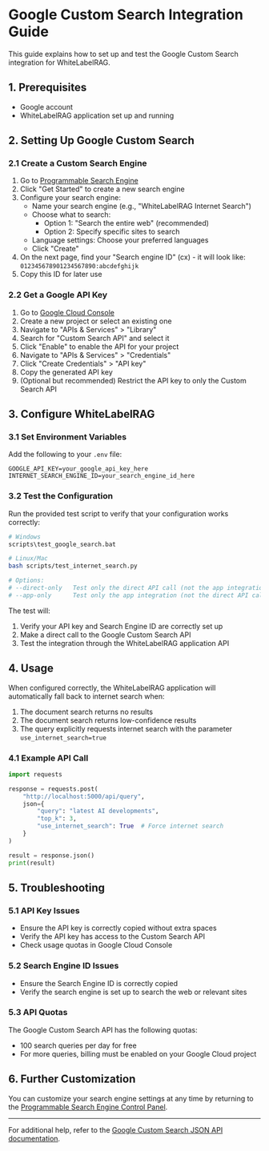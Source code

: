 # Google Custom Search Integration Guide

This guide explains how to set up and test the Google Custom Search integration for WhiteLabelRAG.

## 1. Prerequisites

- Google account
- WhiteLabelRAG application set up and running

## 2. Setting Up Google Custom Search

### 2.1 Create a Custom Search Engine

1. Go to [Programmable Search Engine](https://programmablesearchengine.google.com/about/)
2. Click "Get Started" to create a new search engine
3. Configure your search engine:
   - Name your search engine (e.g., "WhiteLabelRAG Internet Search")
   - Choose what to search:
     - Option 1: "Search the entire web" (recommended)
     - Option 2: Specify specific sites to search
   - Language settings: Choose your preferred languages
   - Click "Create"
4. On the next page, find your "Search engine ID" (cx) - it will look like: `012345678901234567890:abcdefghijk`
5. Copy this ID for later use

### 2.2 Get a Google API Key

1. Go to [Google Cloud Console](https://console.cloud.google.com/)
2. Create a new project or select an existing one
3. Navigate to "APIs & Services" > "Library"
4. Search for "Custom Search API" and select it
5. Click "Enable" to enable the API for your project
6. Navigate to "APIs & Services" > "Credentials"
7. Click "Create Credentials" > "API key"
8. Copy the generated API key
9. (Optional but recommended) Restrict the API key to only the Custom Search API

## 3. Configure WhiteLabelRAG

### 3.1 Set Environment Variables

Add the following to your `.env` file:

```
GOOGLE_API_KEY=your_google_api_key_here
INTERNET_SEARCH_ENGINE_ID=your_search_engine_id_here
```

### 3.2 Test the Configuration

Run the provided test script to verify that your configuration works correctly:

```bash
# Windows
scripts\test_google_search.bat

# Linux/Mac
bash scripts/test_internet_search.py

# Options:
# --direct-only   Test only the direct API call (not the app integration)
# --app-only      Test only the app integration (not the direct API call)
```

The test will:
1. Verify your API key and Search Engine ID are correctly set up
2. Make a direct call to the Google Custom Search API
3. Test the integration through the WhiteLabelRAG application API

## 4. Usage

When configured correctly, the WhiteLabelRAG application will automatically fall back to internet search when:

1. The document search returns no results
2. The document search returns low-confidence results
3. The query explicitly requests internet search with the parameter `use_internet_search=true`

### 4.1 Example API Call

```python
import requests

response = requests.post(
    "http://localhost:5000/api/query",
    json={
        "query": "latest AI developments",
        "top_k": 3,
        "use_internet_search": True  # Force internet search
    }
)

result = response.json()
print(result)
```

## 5. Troubleshooting

### 5.1 API Key Issues

- Ensure the API key is correctly copied without extra spaces
- Verify the API key has access to the Custom Search API
- Check usage quotas in Google Cloud Console

### 5.2 Search Engine ID Issues

- Ensure the Search Engine ID is correctly copied
- Verify the search engine is set up to search the web or relevant sites

### 5.3 API Quotas

The Google Custom Search API has the following quotas:
- 100 search queries per day for free
- For more queries, billing must be enabled on your Google Cloud project

## 6. Further Customization

You can customize your search engine settings at any time by returning to the [Programmable Search Engine Control Panel](https://programmablesearchengine.google.com/controlpanel/all).

---

For additional help, refer to the [Google Custom Search JSON API documentation](https://developers.google.com/custom-search/v1/overview).
